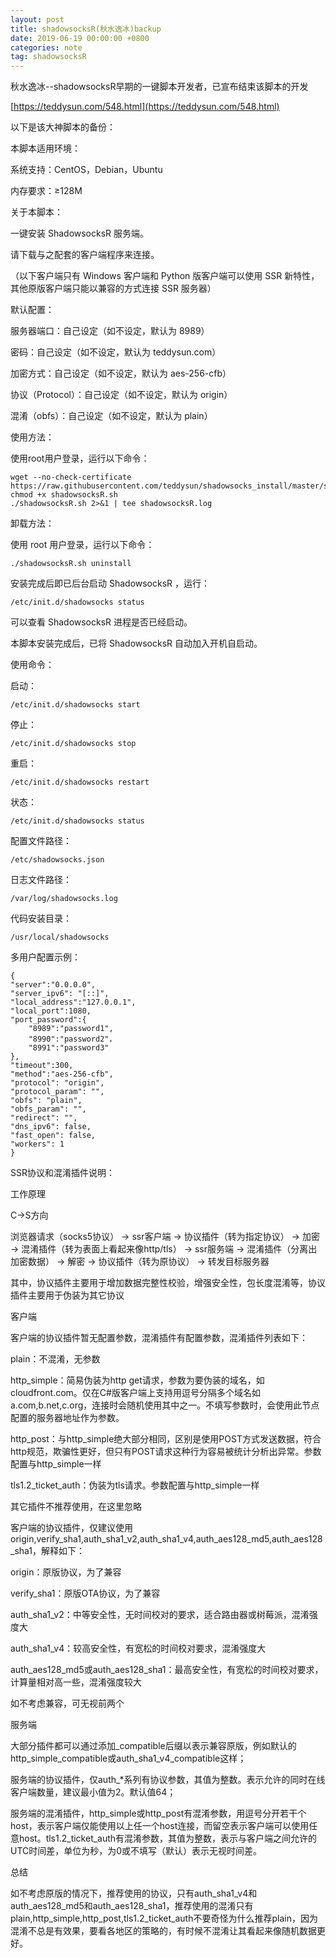 ```yaml
---
layout: post
title: shadowsocksR(秋水逸冰)backup
date: 2019-06-19 00:00:00 +0800
categories: note
tag: shadowsocksR
---
```

秋水逸冰--shadowsocksR早期的一键脚本开发者，已宣布结束该脚本的开发

[https://teddysun.com/548.html](https://teddysun.com/548.html)

以下是该大神脚本的备份：

本脚本适用环境：

系统支持：CentOS，Debian，Ubuntu

内存要求：≥128M

关于本脚本：

一键安装 ShadowsocksR 服务端。

请下载与之配套的客户端程序来连接。

（以下客户端只有 Windows 客户端和 Python 版客户端可以使用 SSR 新特性，其他原版客户端只能以兼容的方式连接 SSR 服务器）

默认配置：

服务器端口：自己设定（如不设定，默认为 8989）

密码：自己设定（如不设定，默认为 teddysun.com）

加密方式：自己设定（如不设定，默认为 aes-256-cfb）

协议（Protocol）：自己设定（如不设定，默认为 origin）

混淆（obfs）：自己设定（如不设定，默认为 plain）

使用方法：

使用root用户登录，运行以下命令：

```shell
wget --no-check-certificate https://raw.githubusercontent.com/teddysun/shadowsocks_install/master/shadowsocksR.sh
chmod +x shadowsocksR.sh
./shadowsocksR.sh 2>&1 | tee shadowsocksR.log
```

卸载方法：

使用 root 用户登录，运行以下命令：

```shell
./shadowsocksR.sh uninstall
```

安装完成后即已后台启动 ShadowsocksR ，运行：

```shell
/etc/init.d/shadowsocks status
```

可以查看 ShadowsocksR 进程是否已经启动。

本脚本安装完成后，已将 ShadowsocksR 自动加入开机自启动。

使用命令：

启动：

```shell
/etc/init.d/shadowsocks start
```

停止：

```shell
/etc/init.d/shadowsocks stop
```

重启：

```shell
/etc/init.d/shadowsocks restart
```

状态：

```shell
/etc/init.d/shadowsocks status
```

配置文件路径：

```shell
/etc/shadowsocks.json
```

日志文件路径：

```shell
/var/log/shadowsocks.log
```

代码安装目录：

```shell
/usr/local/shadowsocks
```
多用户配置示例：

```shell
{
"server":"0.0.0.0",
"server_ipv6": "[::]",
"local_address":"127.0.0.1",
"local_port":1080,
"port_password":{
    "8989":"password1",
    "8990":"password2"，
    "8991":"password3"
},
"timeout":300,
"method":"aes-256-cfb",
"protocol": "origin",
"protocol_param": "",
"obfs": "plain",
"obfs_param": "",
"redirect": "",
"dns_ipv6": false,
"fast_open": false,
"workers": 1
}
```

SSR协议和混淆插件说明：

工作原理

C->S方向

浏览器请求（socks5协议） -> ssr客户端 -> 协议插件（转为指定协议） -> 加密 -> 混淆插件（转为表面上看起来像http/tls） -> ssr服务端 -> 混淆插件（分离出加密数据） -> 解密 -> 协议插件（转为原协议） -> 转发目标服务器

其中，协议插件主要用于增加数据完整性校验，增强安全性，包长度混淆等，协议插件主要用于伪装为其它协议

客户端

客户端的协议插件暂无配置参数，混淆插件有配置参数，混淆插件列表如下：

plain：不混淆，无参数

http_simple：简易伪装为http get请求，参数为要伪装的域名，如cloudfront.com。仅在C#版客户端上支持用逗号分隔多个域名如a.com,b.net,c.org，连接时会随机使用其中之一。不填写参数时，会使用此节点配置的服务器地址作为参数。

http_post：与http_simple绝大部分相同，区别是使用POST方式发送数据，符合http规范，欺骗性更好，但只有POST请求这种行为容易被统计分析出异常。参数配置与http_simple一样

tls1.2_ticket_auth：伪装为tls请求。参数配置与http_simple一样

其它插件不推荐使用，在这里忽略

客户端的协议插件，仅建议使用origin,verify_sha1,auth_sha1_v2,auth_sha1_v4,auth_aes128_md5,auth_aes128_sha1，解释如下：

origin：原版协议，为了兼容

verify_sha1：原版OTA协议，为了兼容

auth_sha1_v2：中等安全性，无时间校对的要求，适合路由器或树莓派，混淆强度大

auth_sha1_v4：较高安全性，有宽松的时间校对要求，混淆强度大

auth_aes128_md5或auth_aes128_sha1：最高安全性，有宽松的时间校对要求，计算量相对高一些，混淆强度较大

如不考虑兼容，可无视前两个

服务端

大部分插件都可以通过添加_compatible后缀以表示兼容原版，例如默认的http_simple_compatible或auth_sha1_v4_compatible这样；

服务端的协议插件，仅auth_*系列有协议参数，其值为整数。表示允许的同时在线客户端数量，建议最小值为2。默认值64；

服务端的混淆插件，http_simple或http_post有混淆参数，用逗号分开若干个host，表示客户端仅能使用以上任一个host连接，而留空表示客户端可以使用任意host。tls1.2_ticket_auth有混淆参数，其值为整数，表示与客户端之间允许的UTC时间差，单位为秒，为0或不填写（默认）表示无视时间差。

总结

如不考虑原版的情况下，推荐使用的协议，只有auth_sha1_v4和auth_aes128_md5和auth_aes128_sha1，推荐使用的混淆只有plain,http_simple,http_post,tls1.2_ticket_auth不要奇怪为什么推荐plain，因为混淆不总是有效果，要看各地区的策略的，有时候不混淆让其看起来像随机数据更好。

